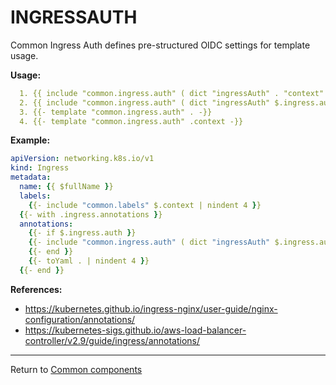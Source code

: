 # INGRESSAUTH

Common Ingress Auth defines pre-structured OIDC settings for template usage.

**Usage:**

```yaml
  1. {{ include "common.ingress.auth" ( dict "ingressAuth" . "context" . ) | nindent 4 }}
  2. {{ include "common.ingress.auth" ( dict "ingressAuth" $.ingress.auth "context" $.context ) | nindent 4 }}
  3. {{- template "common.ingress.auth" . -}}
  4. {{- template "common.ingress.auth" .context -}}
```

**Example:**

```yaml
apiVersion: networking.k8s.io/v1
kind: Ingress
metadata:
  name: {{ $fullName }}
  labels:
    {{- include "common.labels" $.context | nindent 4 }}
  {{- with .ingress.annotations }}
  annotations:
    {{- if $.ingress.auth }}
    {{- include "common.ingress.auth" ( dict "ingressAuth" $.ingress.auth "context" $.context ) | nindent 4 }}
    {{- end }}
    {{- toYaml . | nindent 4 }}
  {{- end }}
````

**References:**
- https://kubernetes.github.io/ingress-nginx/user-guide/nginx-configuration/annotations/
- https://kubernetes-sigs.github.io/aws-load-balancer-controller/v2.9/guide/ingress/annotations/

___
Return to [Common components](./README.md)
